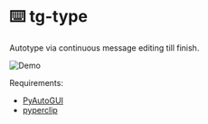 # ⌨️ tg-type

Autotype via continuous message editing till finish.

![Demo](https://raw.githubusercontent.com/gangural/tg-type/master/demo.gif)

Requirements:
- [PyAutoGUI](https://pypi.org/project/PyAutoGUI/)
- [pyperclip](https://pypi.org/project/pyperclip/)
